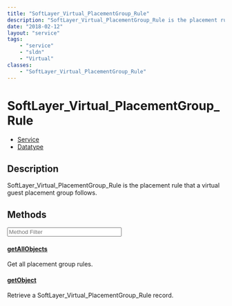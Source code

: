 ```yaml
---
title: "SoftLayer_Virtual_PlacementGroup_Rule"
description: "SoftLayer_Virtual_PlacementGroup_Rule is the placement rule that a virtual guest placement group follows."
date: "2018-02-12"
layout: "service"
tags:
    - "service"
    - "sldn"
    - "Virtual"
classes:
    - "SoftLayer_Virtual_PlacementGroup_Rule"
---
```

# SoftLayer_Virtual_PlacementGroup_Rule
<div id='service-datatype'>
    <ul id='sldn-reference-tabs'>
    <li id='service'> <a href='/reference/services/SoftLayer_Virtual_PlacementGroup_Rule' >Service</a></li>    <li id='datatype'> <a href='/reference/datatypes/SoftLayer_Virtual_PlacementGroup_Rule' >Datatype</a></li>
    </ul>
</div>

## Description


SoftLayer_Virtual_PlacementGroup_Rule is the placement rule that a virtual guest placement group follows. 



        
<div id="properties" class="content service-content">

## Methods

<div class="view-filters">
    <div class="clearfix">
        <div class="search-input-box">
            <input placeholder="Method Filter" onkeyup="titleSearch(inputId='edit-combine', divId='method-div', elementClass='method-row')" 
                type="text" id="edit-combine" value="" size="30" maxlength="128" class="form-text">
        </div>
    </div>
</div>

<div id="method-div">

<div class="method-row">

#### [getAllObjects](/reference/services/SoftLayer_Virtual_PlacementGroup_Rule/getAllObjects)
Get all placement group rules.

</div>

<div class="method-row">

#### [getObject](/reference/services/SoftLayer_Virtual_PlacementGroup_Rule/getObject)
Retrieve a SoftLayer_Virtual_PlacementGroup_Rule record.

</div>
</div>

</div>

